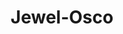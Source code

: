 ---
title: "Jewel-Osco"
url: /arlington-heights/jewel-osco-south-arlington-heights-road/
shop: Supermarkt
---